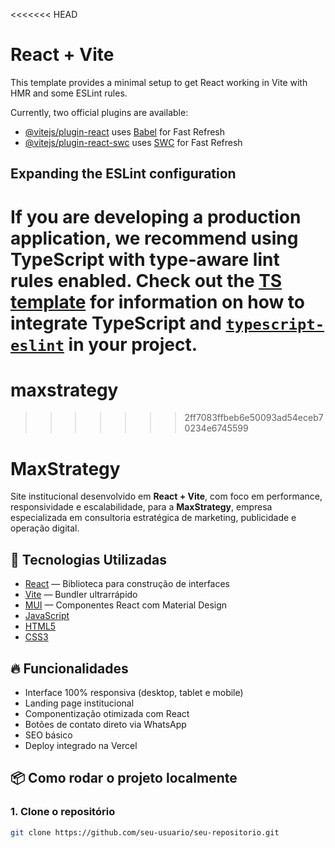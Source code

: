 <<<<<<< HEAD
# React + Vite

This template provides a minimal setup to get React working in Vite with HMR and some ESLint rules.

Currently, two official plugins are available:

- [@vitejs/plugin-react](https://github.com/vitejs/vite-plugin-react/blob/main/packages/plugin-react) uses [Babel](https://babeljs.io/) for Fast Refresh
- [@vitejs/plugin-react-swc](https://github.com/vitejs/vite-plugin-react/blob/main/packages/plugin-react-swc) uses [SWC](https://swc.rs/) for Fast Refresh

## Expanding the ESLint configuration

If you are developing a production application, we recommend using TypeScript with type-aware lint rules enabled. Check out the [TS template](https://github.com/vitejs/vite/tree/main/packages/create-vite/template-react-ts) for information on how to integrate TypeScript and [`typescript-eslint`](https://typescript-eslint.io) in your project.
=======
# maxstrategy
>>>>>>> 2ff7083ffbeb6e50093ad54eceb70234e6745599
# MaxStrategy

Site institucional desenvolvido em **React + Vite**, com foco em performance, responsividade e escalabilidade, para a **MaxStrategy**, empresa especializada em consultoria estratégica de marketing, publicidade e operação digital.

## 🚀 Tecnologias Utilizadas

- [React](https://reactjs.org/) — Biblioteca para construção de interfaces
- [Vite](https://vitejs.dev/) — Bundler ultrarrápido
- [MUI](https://mui.com/) — Componentes React com Material Design
- [JavaScript](https://developer.mozilla.org/pt-BR/docs/Web/JavaScript)
- [HTML5](https://developer.mozilla.org/pt-BR/docs/Web/HTML)
- [CSS3](https://developer.mozilla.org/pt-BR/docs/Web/CSS)

## 🔥 Funcionalidades

- Interface 100% responsiva (desktop, tablet e mobile)
- Landing page institucional
- Componentização otimizada com React
- Botões de contato direto via WhatsApp
- SEO básico
- Deploy integrado na Vercel

## 📦 Como rodar o projeto localmente

### 1. Clone o repositório

```bash
git clone https://github.com/seu-usuario/seu-repositorio.git
